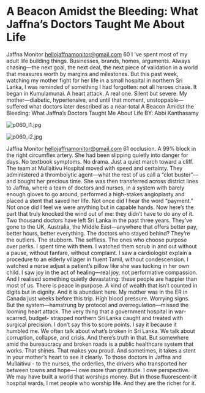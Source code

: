 # A Beacon Amidst the Bleeding: What Jaffna’s Doctors Taught Me About Life

Jaffna Monitor
hellojaffnamonitor@gmail.com
60
I
’ve spent most of my adult life building things. 
Businesses, brands, homes, arguments. Always 
chasing—the next goal, the next deal, the next piece 
of validation in a world that measures worth by 
margins and milestones. But this past week, watching 
my mother fight for her life in a small hospital in 
northern Sri Lanka, I was reminded of something I 
had forgotten: not all heroes chase.
It began in Kumulamunai. A heart attack. A real 
one. Silent but severe. My mother—diabetic, 
hypertensive, and until that moment, unstoppable—
suffered what doctors later described as a near-total 
A Beacon Amidst the Bleeding: 
What Jaffna’s Doctors 
Taught Me About Life
BY:  Abbi Kanthasamy

![p060_i1.jpg](images_out/013_a_beacon_amidst_the_bleeding_what_jaffnas_doctors_/p060_i1.jpg)

![p060_i2.jpg](images_out/013_a_beacon_amidst_the_bleeding_what_jaffnas_doctors_/p060_i2.jpg)

Jaffna Monitor
hellojaffnamonitor@gmail.com
61
occlusion. A 99% block in the right circumflex 
artery. She had been slipping quietly into 
danger for days. No textbook symptoms. No 
drama. Just a quiet march toward a cliff.
The team at Mullaitivu Hospital moved with 
speed and certainty. They administered a 
thrombolytic agent—what the rest of us call a 
“clot buster”—and bought her precious time. 
She was then transferred across district lines 
to Jaffna, where a team of doctors and nurses, 
in a system with barely enough gloves to go 
around, performed a high-stakes angioplasty 
and placed a stent that saved her life. Not once 
did I hear the word “payment.” Not once did I 
feel we were anything but in capable hands.
Now here’s the part that truly knocked the 
wind out of me: they didn’t have to do any of 
it. Two thousand doctors have left Sri Lanka 
in the past three years. They’ve gone to the 
UK, Australia, the Middle East—anywhere 
that offers better pay, better hours, better 
everything. The doctors who stayed behind? 
They’re the outliers. The stubborn. The 
selfless. The ones who choose purpose over 
perks.
I spent time with them. I watched them scrub 
in and out without a pause, without fanfare, 
without complaint. I saw a cardiologist 
explain a procedure to an elderly villager 
in fluent Tamil, without condescension. I 
watched a nurse adjust a patient’s pillow like 
she was tucking in her own child. I saw joy in 
the act of healing—real joy, not performative 
compassion. And I realised something quietly 
devastating: these people are happier than 
most of us.
There is peace in purpose. A kind of wealth 
that isn’t counted in digits but in dignity. And 
it is abundant here.
My mother was in the ER in Canada just 
weeks before this trip. High blood pressure. 
Worrying signs. But the system—hamstrung 
by protocol and overregulation—missed the 
looming heart attack. The very thing that a 
government hospital in war-scarred, budget-
strapped northern Sri Lanka caught and 
treated with surgical precision. I don’t say this 
to score points. I say it because it humbled me.
We often talk about what’s broken in Sri 
Lanka. We talk about corruption, collapse, 
and crisis. And there’s truth in that. But 
somewhere amid the bureaucracy and broken 
roads is a public healthcare system that works. 
That shines. That makes you proud. And 
sometimes, it takes a stent in your mother’s 
heart to see it clearly.
To those doctors in Jaffna and Mullaitivu - 
to the nurses, the orderlies, the drivers who 
transported her between towns and hope—I 
owe more than gratitude. I owe perspective.
We may have built a world that worships 
money. But in those fluorescent-lit hospital 
wards, I met people who worship life.
And they are the richer for it.

